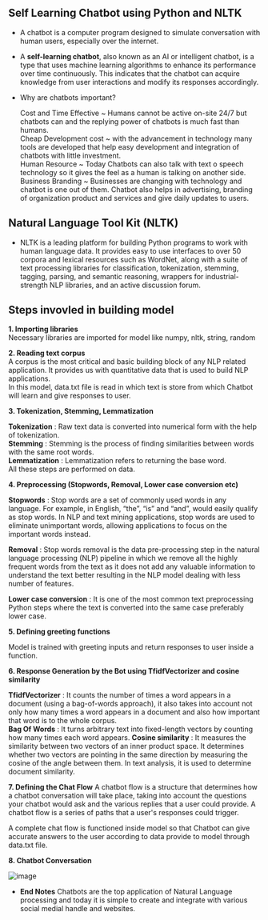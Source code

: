 ## Self Learning Chatbot using Python and NLTK
- A chatbot is a computer program designed to simulate conversation with human users, especially over the internet.
- A **self-learning chatbot**, also known as an AI or intelligent chatbot, is a type that uses machine learning algorithms to enhance its performance over time continuously. This indicates that the chatbot can acquire knowledge from user interactions and modify its responses accordingly.
- Why are chatbots important? <br>
  
  Cost and Time Effective ~ Humans cannot be active on-site 24/7 but chatbots can and the replying power of chatbots is much fast than humans. <br>
  Cheap Development cost ~ with the advancement in technology many tools are developed that help easy development and integration of chatbots with little investment. <br>
  Human Resource ~ Today Chatbots can also talk with text o speech technology so it gives the feel as a human is talking on another side. <br>
  Business Branding ~ Businesses are changing with technology and chatbot is one out of them. Chatbot also helps in advertising, branding of organization product and services      and give daily updates to users.

## Natural Language Tool Kit (NLTK) 
- NLTK is a leading platform for building Python programs to work with human language data. It provides easy to use interfaces to over 50 corpora and lexical resources such as WordNet, along with a suite of text processing libraries for classification, tokenization, stemming, tagging, parsing, and semantic reasoning, wrappers for industrial-strength NLP libraries, and an active discussion forum.
## Steps invovled in building model
 **1. Importing libraries** <br>
 Necessary libraries are imported for model like numpy, nltk, string, random
 
**2. Reading text corpus** <br>
  A corpus is the most critical and basic building block of any NLP related application. It provides us with quantitative data that is used to build NLP applications.<br>
  In this model, data.txt file is read in which text is store from which Chatbot will learn and give responses to user.
  
 **3. Tokenization, Stemming, Lemmatization** <br>

  **Tokenization** : Raw text data is converted into numerical form with the help of tokenization. <br>
  **Stemming** : Stemming is the process of finding similarities between words with the same root words. <br>
  **Lemmatization** : Lemmatization refers to returning the base word. <br>
  All these steps are performed on data.
  
**4. Preprocessing (Stopwords, Removal, Lower case conversion etc)** <br>

  **Stopwords** : Stop words are a set of commonly used words in any language. For example, in English, “the”, “is” and “and”, would easily qualify as stop words. In NLP and       text mining applications, stop words are used to eliminate unimportant words, allowing applications to focus on the important words instead. <br>

  **Removal** : Stop words removal is the data pre-processing step in the natural language processing (NLP) pipeline in which we remove all the highly frequent words from the      text as it does not add any valuable information to understand the text better resulting in the NLP model dealing with less number of features. <br>

  **Lower case conversion** : It is one of the most common text preprocessing Python steps where the text is converted into the same case preferably lower case. 

  
**5. Defining greeting functions** <br>

  Model is trained with greeting inputs and return responses to user inside a function.
  
  
**6. Response Generation by the Bot using TfidfVectorizer and cosine similarity** <br>

  **TfidfVectorizer** : It counts the number of times a word appears in a document (using a bag-of-words approach), it also takes into account not only how many times a word        appears in a document and also how important that word is to the whole corpus. <br>
  **Bag Of Words** : It turns arbitrary text into fixed-length vectors by counting how many times each word appears.
  **Cosine similarity** : It measures the similarity between two vectors of an inner product space. It determines whether two vectors are pointing in the same direction by         measuring the cosine of the angle between them. In text analysis, it is used to determine document similarity.
  
 **7. Defining the Chat Flow**
  A chatbot flow is a structure that determines how a chatbot conversation will take place, taking into account the questions your chatbot would ask and the various replies        that a user could provide. A chatbot flow is a series of paths that a user's responses could trigger. <br>
  
  A complete chat flow is functioned inside model so that Chatbot can give accurate answers to the user according to data provide to model through data.txt file. 
  
**8. Chatbot Conversation**

  ![image](https://github.com/2000-Rahul/SelfLearn-Chatbot-using-NLTK-Python/assets/136818857/2caf8cd9-4a02-4623-8d10-1c83e0835167)


- **End Notes**
  Chatbots are the top application of Natural Language processing and today it is simple to create and integrate with various social medial handle and websites.
